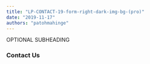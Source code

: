 ```yaml
---
title: "LP-CONTACT-19-form-right-dark-img-bg-(pro)"
date: "2019-11-17"
authors: "patohmahinge"
---
```


OPTIONAL SUBHEADING

### Contact Us
